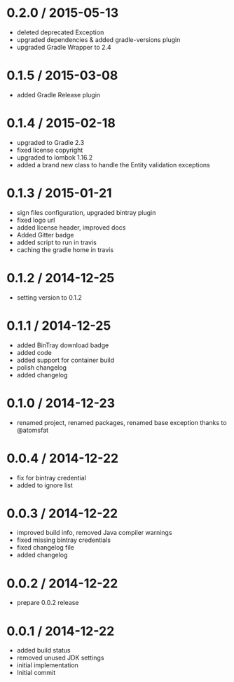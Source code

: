 
0.2.0 / 2015-05-13
==================

  * deleted deprecated Exception
  * upgraded dependencies & added gradle-versions plugin
  * upgraded Gradle Wrapper to 2.4

0.1.5 / 2015-03-08
==================

  * added Gradle Release plugin

0.1.4 / 2015-02-18
==================

  * upgraded to Gradle 2.3
  * fixed license copyright
  * upgraded to lombok 1.16.2
  * added a brand new class to handle the Entity validation exceptions

0.1.3 / 2015-01-21
==================

  * sign files configuration, upgraded bintray plugin
  * fixed logo url
  * added license header, improved docs
  * Added Gitter badge
  * added script to run in travis
  * caching the gradle home in travis

0.1.2 / 2014-12-25
==================

  * setting version to 0.1.2

0.1.1 / 2014-12-25
==================

  * added BinTray download badge
  * added code
  * added support for container build
  * polish changelog
  * added changelog

0.1.0 / 2014-12-23
==================

  * renamed project, renamed packages, renamed base exception thanks to @atomsfat

0.0.4 / 2014-12-22
==================

  * fix for bintray credential
  * added to ignore list

0.0.3 / 2014-12-22
==================

  * improved build info, removed Java compiler warnings
  * fixed missing bintray credentials
  * fixed changelog file
  * added changelog

0.0.2 / 2014-12-22
==================

  * prepare 0.0.2 release

0.0.1 / 2014-12-22
==================

  * added build status
  * removed unused JDK settings
  * initial implementation
  * Initial commit
